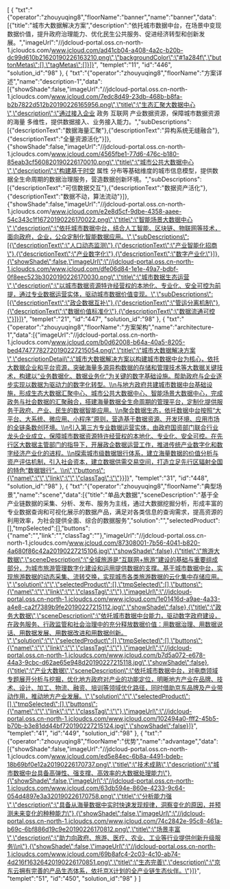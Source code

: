 [
	{
		"txt":"{\"operator\":\"zhouyuqing8\",\"floorName\":\"banner\",\"name\":\"banner\",\"data\":[{\"title\":\"城市大数据解决方案\",\"description\":\"依托城市数据中台，在场景中变现数据价值，提升政府治理能力、优化民生公共服务、促进经济转型和创新发展。\",\"imageUrl\":\"//jdcloud-portal.oss.cn-north-1.jcloudcs.com/www.jcloud.com/ad41cb04-a408-4a2c-b20b-dc99d610b21620190226163210.png\",\"backgroundColor\":\"#1a284f\",\"buttonMetas\":[],\"tagMetas\":[]}]}",
		"templet":"11",
		"id":"446",
		"solution_id":"98"
	},
	{
		"txt":"{\"operator\":\"zhouyuqing8\",\"floorName\":\"方案详述\",\"name\":\"description-1\",\"data\":[{\"showShade\":false,\"imageUrl\":\"//jdcloud-portal.oss.cn-north-1.jcloudcs.com/www.jcloud.com/7edc8d49-23db-468b-b8fa-b2b7822d512b20190226165956.png\",\"title\":\"生态汇聚大数据中心\",\"description\":\"通过接入企业 政务 互联网 产业数据资源，保障城市数据资源的海量 多维性，提供数据接入、业务接入能力。\",\"subDescriptions\":[{\"descriptionText\":\"数据海量汇聚\"},{\"descriptionText\":\"异构系统无缝融合\"},{\"descriptionText\":\"全量资源活化\"}]},{\"showShade\":false,\"imageUrl\":\"//jdcloud-portal.oss.cn-north-1.jcloudcs.com/www.jcloud.com/4565fbe1-77d6-476c-b180-85eab3cf560820190226170010.png\",\"title\":\"城市公共大数据中心\",\"description\":\"构建基于时空 属性 分布等基础维度的城市信息模型，提供数据全生命周期的数据治理服务，营造数据创新环境。\",\"subDescriptions\":[{\"descriptionText\":\"可信数据交互\"},{\"descriptionText\":\"数据资产活化\"},{\"descriptionText\":\"数据不动，算法流动\"}]},{\"showShade\":false,\"imageUrl\":\"//jdcloud-portal.oss.cn-north-1.jcloudcs.com/www.jcloud.com/e2e8d5cf-9dbe-4358-aaee-54c343c1f16720190226170022.png\",\"title\":\"智能场景大数据中心\",\"description\":\"依托城市数据中台，结合人工智能、区块链、物联网等技术，面向政府，企业，公众定制化智能数据应用。\",\"subDescriptions\":[{\"descriptionText\":\"人口动态监测\"},{\"descriptionText\":\"产业智能化招商\"},{\"descriptionText\":\"产业数字化\"},{\"descriptionText\":\"数字产业化\"}]},{\"showShade\":false,\"imageUrl\":\"//jdcloud-portal.oss.cn-north-1.jcloudcs.com/www.jcloud.com/dfe06d84-1e1e-49a7-bdbf-0f8eec523b3020190226170030.png\",\"title\":\"城市数据生态运营\",\"description\":\"以城市数据资源特许经营权的本地化、专业化、安全可控为前提，通过专业数据运营实体，驱动城市数据价值变现。\",\"subDescriptions\":[{\"descriptionText\":\"政企数据互补\"},{\"descriptionText\":\"管运分离机制\"},{\"descriptionText\":\"数据价值标准化\"},{\"descriptionText\":\"数据流通可控\"}]}]}",
		"templet":"21",
		"id":"447",
		"solution_id":"98"
	},
	{
		"txt":"{\"operator\":\"zhouyuqing8\",\"floorName\":\"方案架构\",\"name\":\"architecture-1\",\"data\":[{\"imageUrl\":\"//jdcloud-portal.oss.cn-north-1.jcloudcs.com/www.jcloud.com/b0d62008-b64a-40a5-8205-bed47477782720190227215054.png\",\"title\":\"城市大数据解决方案\",\"descriptionDetail\":\"城市大数据解决方案以构建城市数据中台为核心，依托大数据企业和平台资源，突破海量多源异构数据的存储和管理技术等大数据关键技术，构建以“业务数据化、数据业务化”为关键的数字基础设施。帮助政府与企业逐步实现以数据为驱动力的数字化转型。\\n与地方政府共建城市数据中台基础设施，形成生态大数据汇聚中心、城市公共大数据中心、智能场景大数据中心，完成政务与社会数据的汇聚融合，搭建海量数据全生命周期的管理平台，定制化提供服务于政府、产业、民生的数据智能应用。\\n聚合数据生态，依托数据中台按照“大平台、大系统、微应用、小程序”原则，营造基于数据资源、开发环境、应用市场的全链条数创环境。\\n引入第三方专业数据运营实体，由政府国资部门联合行业龙头企业成立，保障城市数据资源特许经营权的本地化、专业化、安全可控。在先行区大数据主管部门的指导下，开展政企数据运营工作，推进传统产业数字化和数字经济产业化的进程。\\n探索城市级数据银行体系，建立海量数据的价值分析与资产评估机制，引入社会资本，建立数据供需交易空间，打造立足先行区辐射全国的特色“数据银行”。\\n\",\"buttons\":{\"name\":\"\",\"link\":\"\",\"classTag\":\"\"}}]}",
		"templet":"31",
		"id":"448",
		"solution_id":"98"
	},
	{
		"txt":"{\"operator\":\"zhouyuqing8\",\"floorName\":\"典型场景\",\"name\":\"scene\",\"data\":[{\"title\":\"单品大数据\",\"sceneDescription\":\"基于全产业链数据的采集、分析、发布、服务为主线，通过大数据挖掘分析，形成丰富的专业数据查询和可视化展示的数据产品，满足对各类信息的查询需求，提高资源的利用效率，为社会提供全面、综合的数据服务\",\"solution\":\"\",\"selectedProduct\":[],\"tmpSelected\":[],\"buttons\":{\"name\":\"\",\"link\":\"\",\"classTag\":\"\"},\"imageUrl\":\"//jdcloud-portal.oss.cn-north-1.jcloudcs.com/www.jcloud.com/87308001-7b56-4041-b820-4a680f86c42a20190227215106.jpg\",\"showShade\":false},{\"title\":\"旅游大数据\",\"sceneDescription\":\"全域旅游是“互联网+旅游”建设的基础与重要组成部分，为城市旅游管理数字化建设和运用提供数据的支撑。基于城市数据中台，实现旅游数据的动态采集、流转交换，实现城市各类旅游数据的云化集中存储应用。\",\"solution\":\"\",\"selectedProduct\":[],\"tmpSelected\":[],\"buttons\":{\"name\":\"\",\"link\":\"\",\"classTag\":\"\"},\"imageUrl\":\"//jdcloud-portal.oss.cn-north-1.jcloudcs.com/www.jcloud.com/1e01416d-a9ae-4a33-a4e8-ca2f7389b9fe20190227215112.jpg\",\"showShade\":false},{\"title\":\"政务大数据\",\"sceneDescription\":\"依托城市数据中台能力，驱动数字政府建设，在政务服务、行政监管和社会治理中的充分释放数据价值：用数据治理、用数据说话、用数据发展、用数据改进和用数据创新。\",\"solution\":\"\",\"selectedProduct\":[],\"tmpSelected\":[],\"buttons\":{\"name\":\"\",\"link\":\"\",\"classTag\":\"\"},\"imageUrl\":\"//jdcloud-portal.oss.cn-north-1.jcloudcs.com/www.jcloud.com/b7d5a072-e678-44a3-9cbc-d62ae65e948d20190227215118.jpg\",\"showShade\":false},{\"title\":\"产业大数据\",\"sceneDescription\":\"依托城市数据中台，对电商领域专题展开分析与挖掘，优化地方政府对产业的功能定位，明晰地方产业在品牌、技术、设计、加工、物流、融资、培训等领域优化路径，同时借助京东品牌及产业带动作用，推动地方产业发展。\",\"solution\":\"\",\"selectedProduct\":[],\"tmpSelected\":[],\"buttons\":{\"name\":\"\",\"link\":\"\",\"classTag\":\"\"},\"imageUrl\":\"//jdcloud-portal.oss.cn-north-1.jcloudcs.com/www.jcloud.com/102494a0-fff2-45b5-b70b-b3e81dd44bf720190227215124.jpg\",\"showShade\":false}]}",
		"templet":"41",
		"id":"449",
		"solution_id":"98"
	},
	{
		"txt":"{\"operator\":\"zhouyuqing8\",\"floorName\":\"优势\",\"name\":\"advantage\",\"data\":[{\"showShade\":false,\"imageUrl\":\"//jdcloud-portal.oss.cn-north-1.jcloudcs.com/www.jcloud.com/ed5e84ec-6b8a-4491-bdeb-18b69bf0e12a20190226170737.png\",\"title\":\"技术成熟\",\"description\":\"城市数据中台具备高弹性、强支撑、高效率的大数据处理能力\"},{\"showShade\":false,\"imageUrl\":\"//jdcloud-portal.oss.cn-north-1.jcloudcs.com/www.jcloud.com/63db594e-860e-4233-9c64-054d4897e3a320190226170758.png\",\"title\":\"分析能力强\",\"description\":\"具备从海量数据中实时快速发现规律，洞察变化的原因，并预测未来变化的种种能力\"},{\"showShade\":false,\"imageUrl\":\"//jdcloud-portal.oss.cn-north-1.jcloudcs.com/www.jcloud.com/74c2842e-95c8-461a-b69c-6bf886d19c9e20190226170812.png\",\"title\":\"场景丰富\",\"description\":\"助力向政府、旅游、医疗、农业、工业等行业提供创新升级服务\\n\"},{\"showShade\":false,\"imageUrl\":\"//jdcloud-portal.oss.cn-north-1.jcloudcs.com/www.jcloud.com/69b8afc4-2c03-4c10-ab74-4d216f16326420190226170851.png\",\"title\":\"生态完善\",\"description\":\"京东云拥有完善的产品生态体系，依托京X计划的全产业链生态伙伴。\"}]}",
		"templet":"51",
		"id":"450",
		"solution_id":"98"
	}
]